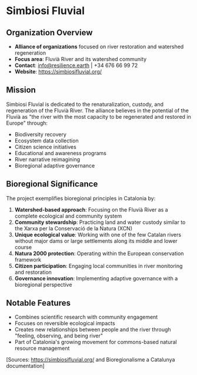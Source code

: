 # Simbiosi Fluvial

## Organization Overview
- **Alliance of organizations** focused on river restoration and watershed regeneration
- **Focus area**: Fluvià River and its watershed community
- **Contact**: info@resilience.earth | +34 676 66 99 72
- **Website**: https://simbiosifluvial.org/

## Mission
Simbiosi Fluvial is dedicated to the renaturalization, custody, and regeneration of the Fluvià River. The alliance believes in the potential of the Fluvià as "the river with the most capacity to be regenerated and restored in Europe" through:

- Biodiversity recovery
- Ecosystem data collection
- Citizen science initiatives
- Educational and awareness programs
- River narrative reimagining
- Bioregional adaptive governance

## Bioregional Significance
The project exemplifies bioregional principles in Catalonia by:

1. **Watershed-based approach**: Focusing on the Fluvià River as a complete ecological and community system
2. **Community stewardship**: Practicing land and water custody similar to the Xarxa per la Conservació de la Natura (XCN)
3. **Unique ecological value**: Working with one of the few Catalan rivers without major dams or large settlements along its middle and lower course
4. **Natura 2000 protection**: Operating within the European conservation framework
5. **Citizen participation**: Engaging local communities in river monitoring and restoration
6. **Governance innovation**: Implementing adaptive governance with a bioregional perspective

## Notable Features
- Combines scientific research with community engagement
- Focuses on reversible ecological impacts
- Creates new relationships between people and the river through "feeling, observing, and being river"
- Part of Catalonia's growing movement for commons-based natural resource management

[Sources: https://simbiosifluvial.org/ and Bioregionalisme a Catalunya documentation]
